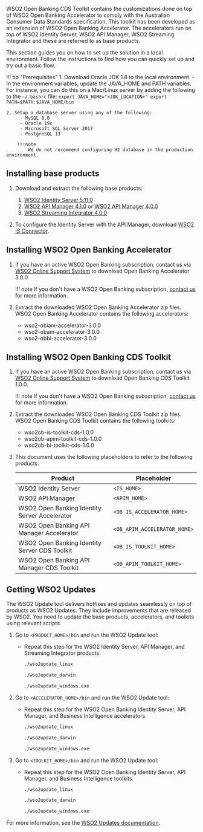 WSO2 Open Banking CDS Toolkit contains the customizations done on top of WSO2 Open Banking Accelerator to comply with 
the Australian Consumer Data Standards specification. This toolkit has been developed as an extension of WSO2 Open Banking 
Accelerator. The accelerators run on top of WSO2 Identity Server, WSO2 API Manager, WSO2 Streaming Integrator and these 
are referred to as base products.

This section guides you on how to set up the solution in a local environment. Follow the instructions to find how you 
can quickly set up and try out a basic flow.

!!! tip "Prerequisites"
    1. Download Oracle JDK 1.8 to the local environment.
        - In the environment variables, update the JAVA_HOME and PATH variables. For instance, you can do this on a 
        Mac/Linux server by adding the following to the `~/.bashrc` file:
        ```
        export JAVA_HOME="<JDK_LOCATION>"
        export PATH=$PATH:$JAVA_HOME/bin
        ```
    
    2. Setup a database server using any of the following:
         - MySQL 8.0
         - Oracle 19c
         - Microsoft SQL Server 2017
         - PostgreSQL 13
         
        !!!note
            We do not recommend configuring H2 database in the production environment.

## Installing base products

1. Download and extract the following base products:
    1. [WSO2 Identity Server 5.11.0](https://wso2.com/identity-server/#)
    2. [WSO2 API Manager 4.1.0](https://wso2.com/api-manager/) or [WSO2 API Manager 4.0.0](https://wso2.com/api-management/previous-releases/)
    3. [WSO2 Streaming Integrator 4.0.0](https://wso2.com/streaming-integrator/previous-releases/)
 
2. To configure the Identity Server with the API Manager, download 
[WSO2 IS Connector](https://apim.docs.wso2.com/en/4.0.0/assets/attachments/administer/wso2is-extensions-1.2.10.zip).
    
## Installing WSO2 Open Banking Accelerator

1. If you have an active WSO2 Open Banking subscription, contact us via 
[WSO2 Online Support System](https://support.wso2.com/) to download Open Banking Accelerator 3.0.0.
       
    !!! note
        If you don't have a WSO2 Open Banking subscription, [contact us](https://wso2.com/solutions/financial/open-banking/#contact) 
        for more information.
              
2. Extract the downloaded WSO2 Open Banking Accelerator zip files. WSO2 Open Banking Accelerator contains the following 
accelerators:
   
    - wso2-obiam-accelerator-3.0.0
    - wso2-obam-accelerator-3.0.0
    - wso2-obbi-accelerator-3.0.0
            
## Installing WSO2 Open Banking CDS Toolkit

1. If you have an active WSO2 Open Banking subscription, contact us via 
[WSO2 Online Support System](https://support.wso2.com/) to download Open Banking CDS Toolkit 1.0.0.

    !!! note
        If you don't have a WSO2 Open Banking subscription, [contact us](https://wso2.com/solutions/financial/open-banking/#contact) 
        for more information.
              
2. Extract the downloaded WSO2 Open Banking CDS Toolkit zip files. WSO2 Open Banking CDS Toolkit contains the following 
toolkits:
   
    - wso2ob-is-toolkit-cds-1.0.0
    - wso2ob-apim-toolkit-cds-1.0.0
    - wso2ob-bi-toolkit-cds-1.0.0

3. This document uses the following placeholders to refer to the following products:
        
    | Product | Placeholder |
    |---------|---------    |
    |WSO2 Identity Server|`<IS_HOME>`|
    |WSO2 API Manager|`<APIM_HOME>`|
    |WSO2 Open Banking Identity Server Accelerator|`<OB_IS_ACCELERATOR_HOME>`|
    |WSO2 Open Banking API Manager Accelerator |`<OB_APIM_ACCELERATOR_HOME>`|
    |WSO2 Open Banking Identity Server CDS Toolkit|`<OB_IS_TOOLKIT_HOME>`|
    |WSO2 Open Banking API Manager CDS Toolkit|`<OB_APIM_TOOLKIT_HOME>`|

## Getting WSO2 Updates

The WSO2 Update tool delivers hotfixes and updates seamlessly on top of products as WSO2 Updates. They include 
improvements that are released by WSO2. You need to update the base products, accelerators, and toolkits using relevant 
scripts.

1. Go to `<PRODUCT_HOME>/bin` and run the WSO2 Update tool:

    - Repeat this step for the WSO2 Identity Server, API Manager, and Streaming Integrator products.
    
        ```bash tab='On Linux'
        ./wso2update_linux 
        ```
        
        ```bash tab='On Mac'
        ./wso2update_darwin
        ```
        
        ```bash tab='On Windows'
        ./wso2update_windows.exe
        ```

2. Go to `<ACCELERATOR_HOME>/bin` and run the WSO2 Update tool:

    - Repeat this step for the WSO2 Open Banking Identity Server, API Manager, and Business Intelligence accelerators.

        ```bash tab='On Linux'
        ./wso2update_linux 
        ```
        
        ```bash tab='On Mac'
        ./wso2update_darwin
        ```
        
        ```bash tab='On Windows'
        ./wso2update_windows.exe
        ```
      
3. Go to `<TOOLKIT_HOME>/bin` and run the WSO2 Update tool:

    - Repeat this step for the WSO2 Open Banking Identity Server, API Manager, and Business Intelligence toolkits.

        ```bash tab='On Linux'
        ./wso2update_linux 
        ```
        
        ```bash tab='On Mac'
        ./wso2update_darwin
        ```
        
        ```bash tab='On Windows'
        ./wso2update_windows.exe
        ```
      
For more information, see the [WSO2 Updates documentation](https://updates.docs.wso2.com/en/latest/updates/overview/).